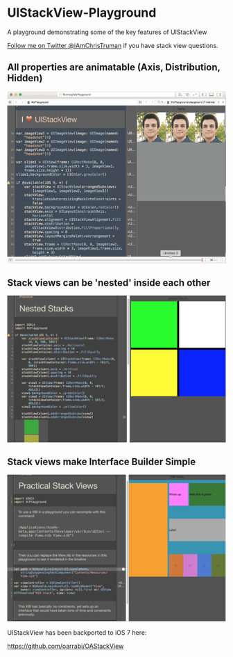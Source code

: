 # UIStackView-Playground
A playground demonstrating some of the key features of UIStackView

[Follow me on Twitter @iAmChrisTruman](https://twitter.com/iAmChrisTruman) if you have stack view questions.
## All properties are animatable (Axis, Distribution, Hidden)
![](Screenshots/playground.gif)

## Stack views can be 'nested' inside each other
![](Screenshots/nested.png)

## Stack views make Interface Builder Simple
![](Screenshots/nib.png)

UIStackView has been backported to iOS 7 here:

https://github.com/oarrabi/OAStackView
